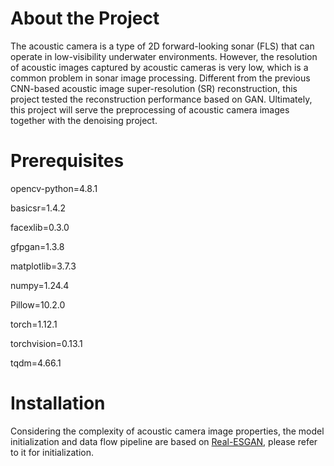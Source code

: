 # About the Project
The acoustic camera is a type of 2D forward-looking sonar (FLS) that can operate in low-visibility underwater environments.
However, the resolution of acoustic images captured by acoustic cameras is very low, which is a common problem in sonar image processing.
Different from the previous CNN-based acoustic image super-resolution (SR) reconstruction, this project tested the reconstruction performance based on GAN.
Ultimately, this project will serve the preprocessing of acoustic camera images together with the denoising project.

# Prerequisites
opencv-python=4.8.1

basicsr=1.4.2

facexlib=0.3.0

gfpgan=1.3.8

matplotlib=3.7.3

numpy=1.24.4

Pillow=10.2.0

torch=1.12.1

torchvision=0.13.1

tqdm=4.66.1

# Installation
Considering the complexity of acoustic camera image properties, the model initialization and data flow pipeline are based on [Real-ESGAN](https://github.com/xinntao/Real-ESRGAN), please refer to it for initialization.
